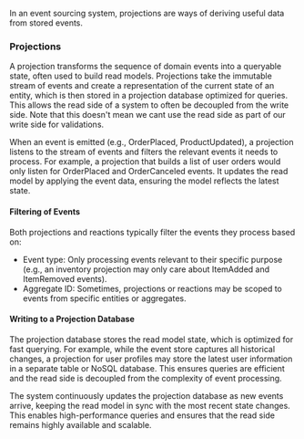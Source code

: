 In an event sourcing system, projections are ways of deriving useful data from stored events.

### Projections
A projection transforms the sequence of domain events into a queryable state, often used to build read models. Projections
take the immutable stream of events and create a representation of the current state of an entity, which is then stored
in a projection database optimized for queries. This allows the read side of a system to often be decoupled
from the write side. Note that this doesn't mean we cant use the read side as part of our write side for validations.

When an event is emitted (e.g., OrderPlaced, ProductUpdated), a projection listens to the stream of events and filters
the relevant events it needs to process. For example, a projection that builds a list of user orders would only listen
for OrderPlaced and OrderCanceled events. It updates the read model by applying the event data, ensuring the model
reflects the latest state.

#### Filtering of Events
Both projections and reactions typically filter the events they process based on:

* Event type: Only processing events relevant to their specific purpose (e.g., an inventory projection may only care
about ItemAdded and ItemRemoved events).
* Aggregate ID: Sometimes, projections or reactions may be scoped to events from specific entities or aggregates.

#### Writing to a Projection Database
The projection database stores the read model state, which is optimized for fast querying. For example, while the event
store captures all historical changes, a projection for user profiles may store the latest user information in a separate
table or NoSQL database. This ensures queries are efficient and the read side is decoupled from the complexity of event
processing.

The system continuously updates the projection database as new events arrive, keeping the read model in sync with the
most recent state changes. This enables high-performance queries and ensures that the read side remains highly available
and scalable.